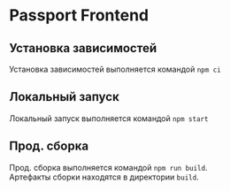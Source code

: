 # Passport Frontend

## Установка зависимостей

Установка зависимостей выполняется командой `npm ci`

## Локальный запуск

Локальный запуск выполняется командой `npm start`

## Прод. сборка

Прод. сборка выполняется командой `npm run build`.  
Артефакты сборки находятся в директории `build`.